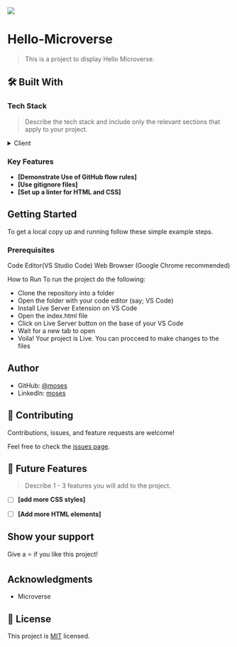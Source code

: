 ![](https://img.shields.io/badge/Microverse-blueviolet)

# Hello-Microverse

> This is a project to display Hello Microverse.

## 🛠 Built With <a name="built-with"></a>

### Tech Stack <a name="tech-stack"></a>

> Describe the tech stack and include only the relevant sections that apply to your project.

<details>
  <summary>Client</summary>
  <ul>
    <li><a href="https://reactjs.org/">HTML</a></li>
    <li><a href="https://reactjs.org/">CSS</a></li>
  </ul>
</details>


### Key Features <a name="key-features"></a>


- **[Demonstrate Use of GitHub flow rules]**
- **[Use gitignore files]**
- **[Set up a linter for HTML and CSS]**

## Getting Started

To get a local copy up and running follow these simple example steps.

### Prerequisites

Code Editor(VS Studio Code)
Web Browser (Google Chrome recommended)

How to Run
To run the project do the following:

- Clone the repository into a folder
- Open the folder with your code editor (say; VS Code)
- Install Live Server Extension on VS Code
- Open the index.html file
- Click on Live Server button on the base of your VS Code
- Wait for a new tab to open
- Voila! Your project is Live. You can procceed to make changes to the files

## Author

- GitHub: [@moses](https://github.com/Moses-chibuike)
- LinkedIn: [moses](https://www.linkedin.com/in/ezechukwu-chibuike/)

## 🤝 Contributing

Contributions, issues, and feature requests are welcome!

Feel free to check the [issues page](../../issues/).

<!-- FUTURE FEATURES -->

## 🔭 Future Features <a name="future-features"></a>

> Describe 1 - 3 features you will add to the project.

- [ ] **[add more CSS styles]**
- [ ] **[Add more HTML elements]**


## Show your support

Give a ⭐️ if you like this project!

## Acknowledgments

- Microverse

## 📝 License

This project is [MIT](./LICENSE) licensed.